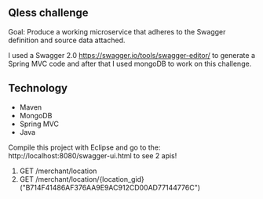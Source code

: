 Qless challenge
---------------

Goal:
Produce a working microservice that adheres to the Swagger definition and source data attached.

I used a Swagger 2.0 https://swagger.io/tools/swagger-editor/ to generate a Spring MVC code and after that I used mongoDB to work on this challenge.

Technology
----------
* Maven
* MongoDB
* Spring MVC
* Java

Compile this project with Eclipse and go to the: http://localhost:8080/swagger-ui.html to see 2 apis!

1) GET /merchant/location
2) GET /merchant/location/{location_gid} ("B714F41486AF376AA9E9AC912CD00AD77144776C")
